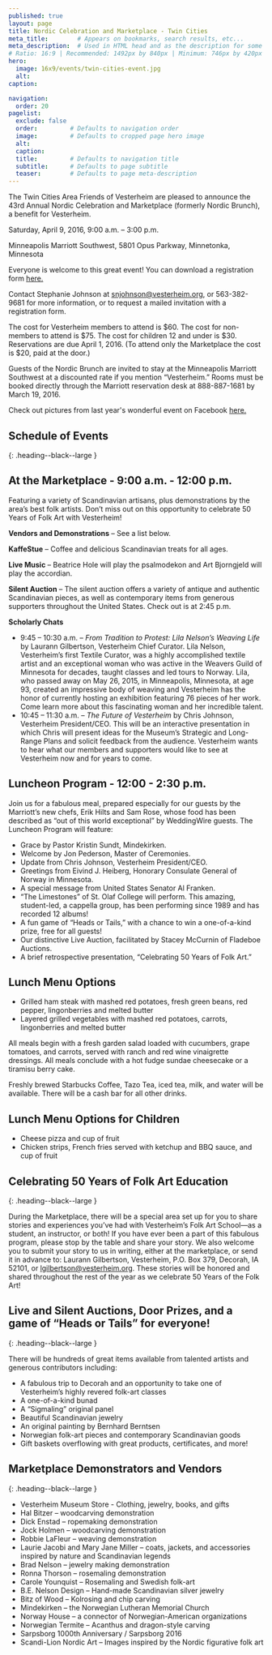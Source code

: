```yaml
---
published: true
layout: page
title: Nordic Celebration and Marketplace - Twin Cities
meta_title:        # Appears on bookmarks, search results, etc...
meta_description:  # Used in HTML head and as the description for some search engines
# Ratio: 16:9 | Recommended: 1492px by 840px | Minimum: 746px by 420px
hero:
  image: 16x9/events/twin-cities-event.jpg
  alt: 
caption: 

navigation:
  order: 20
pagelist:
  exclude: false
  order:         # Defaults to navigation order  
  image:         # Defaults to cropped page hero image
  alt:
  caption:
  title:         # Defaults to navigation title
  subtitle:      # Defaults to page subtitle
  teaser:        # Defaults to page meta-description   
---
```

The Twin Cities Area Friends of Vesterheim are pleased to announce the 43rd Annual Nordic Celebration and Marketplace (formerly Nordic Brunch), a benefit for Vesterheim.

Saturday, April 9, 2016, 9:00 a.m. – 3:00 p.m.

Minneapolis Marriott Southwest, 5801 Opus Parkway, Minnetonka, Minnesota

Everyone is welcome to this great event! You can download a registration form [here.](/events/away/twin-cities/documents/twin-cities-registration-form-2016.pdf)

Contact Stephanie Johnson at [snjohnson@vesterheim.org](mailto:snjohnson@vesterheim.org), or 563-382-9681 for more information, or to request a mailed invitation with a registration form. 

The cost for Vesterheim members to attend is $60. The cost for non-members to attend is $75. The cost for children 12 and under is $30. Reservations are due April 1, 2016. (To attend only the Marketplace the cost is $20, paid at the door.)

Guests of the Nordic Brunch are invited to stay at the Minneapolis Marriott Southwest at a discounted rate if you mention “Vesterheim.” Rooms must be booked directly through the Marriott reservation desk at 888-887-1681 by March 19, 2016.

Check out pictures from last year's wonderful event on Facebook [here.](https://www.facebook.com/media/set/?set=a.10152890299849109.1073741883.18263584108&type=3)


Schedule of Events
------------------------------------------
{: .heading--black--large }

At the Marketplace - 9:00 a.m. - 12:00 p.m.   
------------------------------------------

Featuring a variety of Scandinavian artisans, plus demonstrations by the area’s best folk artists. Don’t miss out on this opportunity to celebrate 50 Years of Folk Art with Vesterheim! 

**Vendors and Demonstrations** – See a list below.

**KaffeStue** – Coffee and delicious Scandinavian treats for all ages.

**Live Music** – Beatrice Hole will play the psalmodekon and Art Bjorngjeld will play the accordian.

**Silent Auction** – The silent auction offers a variety of antique and authentic Scandinavian pieces, as well as contemporary items from generous supporters throughout the United States. Check out is at 2:45 p.m.

**Scholarly Chats**

* 9:45 – 10:30 a.m. – _From Tradition to Protest: Lila Nelson’s Weaving Life_ by Laurann Gilbertson, Vesterheim Chief Curator. Lila Nelson, Vesterheim’s first Textile Curator, was a highly accomplished textile artist and an exceptional woman who was active in the Weavers Guild of Minnesota for decades, taught classes and led tours to Norway. Lila, who passed away on May 26, 2015, in Minneapolis, Minnesota, at age 93, created an impressive body of weaving and Vesterheim has the honor of currently hosting an exhibition featuring 76 pieces of her work. Come learn more about this fascinating woman and her incredible talent.
* 10:45 – 11:30 a.m. – _The Future of Vesterheim_ by Chris Johnson, Vesterheim President/CEO. This will be an interactive presentation in which Chris will present ideas for the Museum’s Strategic and Long-Range Plans and solicit feedback from the audience. Vesterheim wants to hear what our members and supporters would like to see at Vesterheim now and for years to come.

Luncheon Program - 12:00 - 2:30 p.m.   
------------------------------------------

Join us for a fabulous meal, prepared especially for our guests by the Marriott’s new chefs, Erik Hilts and Sam Rose, whose food has been described as “out of this world exceptional” by WeddingWire guests. The Luncheon Program will feature:

* Grace by Pastor Kristin Sundt, Mindekirken.
* Welcome by Jon Pederson, Master of Ceremonies.
* Update from Chris Johnson, Vesterheim President/CEO.
* Greetings from Eivind J. Heiberg, Honorary Consulate General of Norway in Minnesota.
* A special message from United States Senator Al Franken.
* “The Limestones” of St. Olaf College will perform. This amazing, student-led, a cappella group, has been performing since 1989 and has recorded 12 albums!
* A fun game of “Heads or Tails,” with a chance to win a one-of-a-kind prize, free for all guests!
* Our distinctive Live Auction, facilitated by Stacey McCurnin of Fladeboe Auctions.
* A brief retrospective presentation, “Celebrating 50 Years of Folk Art.” 

Lunch Menu Options
------------------------------------------

* Grilled ham steak with mashed red potatoes, fresh green beans, red pepper, lingonberries and melted butter
* Layered grilled vegetables with mashed red potatoes, carrots, lingonberries and melted butter

All meals begin with a fresh garden salad loaded with cucumbers, grape tomatoes, and carrots, served with ranch and red wine vinaigrette dressings. All meals conclude with a hot fudge sundae cheesecake or a tiramisu berry cake.

Freshly brewed Starbucks Coffee, Tazo Tea, iced tea, milk, and water will be available. 
There will be a cash bar for all other drinks.

Lunch Menu Options for Children 
------------------------------------------

* Cheese pizza and cup of fruit
* Chicken strips, French fries served with ketchup and BBQ sauce, and cup of fruit

Celebrating 50 Years of Folk Art Education
------------------------------------------
{: .heading--black--large }

During the Marketplace, there will be a special area set up for you to share stories and experiences you’ve had with Vesterheim’s Folk Art School—as a student, an instructor, or both! If you have ever been a part of this fabulous program, please stop by the table and share your story. We also welcome you to submit your story to us in writing, either at the marketplace, or send it in advance to: Laurann Gilbertson, Vesterheim, P.O. Box 379, Decorah, IA 52101, or [lgilbertson@vesterheim.org](mailto:lgilbertson@vesterheim.org). These stories will be honored and shared throughout the rest of the year as we celebrate 50 Years of the Folk Art!

Live and Silent Auctions, Door Prizes, and a game of “Heads or Tails” for everyone!
------------------------------------------
{: .heading--black--large }

There will be hundreds of great items available from talented artists and generous contributors including:

* A fabulous trip to Decorah and an opportunity to take one of Vesterheim’s highly revered folk-art classes 
* A one-of-a-kind bunad    
* A “Sigmaling” original panel 
* Beautiful Scandinavian jewelry
* An original painting by Bernhard Berntsen
* Norwegian folk-art pieces and contemporary Scandinavian goods 
* Gift baskets overflowing with great products, certificates, and more!

Marketplace Demonstrators and Vendors
------------------------------------------
{: .heading--black--large }

* Vesterheim Museum Store - Clothing, jewelry, books, and gifts    
* Hal Bitzer – woodcarving demonstration 
* Dick Enstad – ropemaking demonstration 
* Jock Holmen – woodcarving demonstration
* Robbie LaFleur – weaving demonstration
* Laurie Jacobi and Mary Jane Miller – coats, jackets, and accessories inspired by nature and Scandinavian legends
* Brad Nelson – jewelry making demonstration 
* Ronna Thorson – rosemaling demonstration    
* Carole Younquist – Rosemaling and Swedish folk-art 
* B.E. Nelson Design – Hand-made Scandinavian silver jewelry
* Bitz of Wood – Kolrosing and chip carving 
* Mindekirken – the Norwegian Lutheran Memorial Church   
* Norway House – a connector of Norwegian-American organizations
* Norwegian Termite – Acanthus and dragon-style carving
* Sarpsborg 1000th Anniversary / Sarpsborg 2016 
* Scandi-Lion Nordic Art – Images inspired by the Nordic figurative folk art   